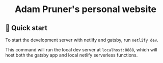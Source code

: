 <h1 align="center">
  Adam Pruner's personal website
</h1>

## 🚀 Quick start

To start the development server with netlify and gatsby, run `netlify dev`.

This command will run the local dev server at `localhost:8888`, which will host both the gatsby app and local netlify serverless functions.
